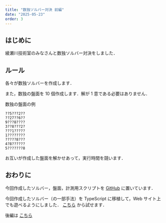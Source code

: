```yaml
---
title: "数独ソルバー対決 前編"
date: "2025-05-23"
order: 3
---
```


## はじめに

綾瀬川技術室のみなさんと数独ソルバー対決をしました．

## ルール

各々が数独ソルバーを作成します．

また，数独の盤面を 10 個作成します．解が 1 意である必要はありません．

数独の盤面の例
```
??5???2??
??27??6??
9???8????
3??8???2?
???1?????
1????????
?????8???
4?8??????
5???????8
```

お互いが作成した盤面を解かせあって，実行時間を競います．

## おわりに

今回作成したソルバー，盤面，計測用スクリプトを [GitHub](https://github.com/ichi-no-se/ayasegawa-tech/tree/main/001-sudoku) に置いています．

今回作成したソルバー（の一部手法）を TypeScript に移植して，Web サイト上でも遊べるようにしました．
[こちら](https://star-code.net/projects/sudoku) から試せます．

後編は [こちら](https://star-code.net/projects/sudoku-2)
